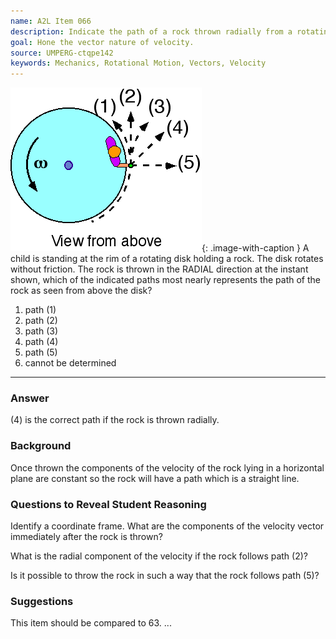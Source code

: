 ```yaml
---
name: A2L Item 066
description: Indicate the path of a rock thrown radially from a rotating platform.
goal: Hone the vector nature of velocity.
source: UMPERG-ctqpe142
keywords: Mechanics, Rotational Motion, Vectors, Velocity
---
```


![Item066_fig1.gif](../images/Item066_fig1.gif){: .image-with-caption } A
child is standing at the rim of a rotating disk holding a rock.  The
disk rotates without friction.  The rock is thrown in the RADIAL
direction at the instant shown, which of the indicated paths most nearly
represents the path of the rock as seen from above the disk?

1. path (1)
2. path (2)
3. path (3)
4. path (4)
5. path (5)
6. cannot be determined

<hr/>

### Answer

(4) is the correct path if the rock is thrown radially.

### Background

Once thrown the components of the velocity of the rock lying in a
horizontal plane are constant so the rock will have a path which is a
straight line.

### Questions to Reveal Student Reasoning

Identify a coordinate frame.  What are the components of the velocity
vector immediately after the rock is thrown?

What is the radial component of the velocity if the rock follows path
(2)?

Is it possible to throw the rock in such a way that the rock follows
path (5)?

### Suggestions

This item should be compared to 63.
...
